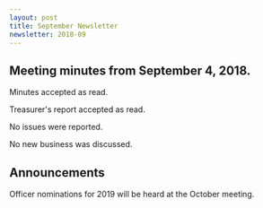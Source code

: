 ```yaml
---
layout: post
title: September Newsletter
newsletter: 2018-09
---
```

## Meeting minutes from September 4, 2018.

Minutes accepted as read.

Treasurer's report accepted as read.

No issues were reported.

No new business was discussed.

## Announcements

Officer nominations for 2019 will be heard at the October meeting.
